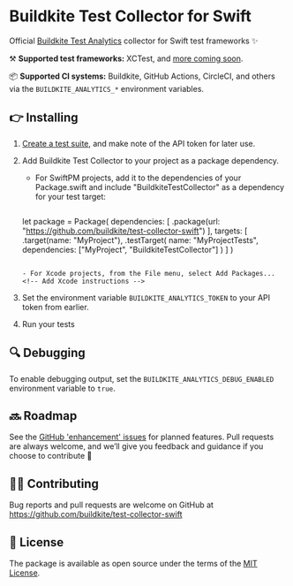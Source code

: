 # Buildkite Test Collector for Swift

Official [Buildkite Test Analytics](https://buildkite.com/test-analytics) collector for Swift test frameworks ✨

⚒ **Supported test frameworks:** XCTest, and [more coming soon](https://github.com/buildkite/test-collector-swift/labels/test%20framework).

📦 **Supported CI systems:** Buildkite, GitHub Actions, CircleCI, and others via the `BUILDKITE_ANALYTICS_*` environment variables.

## 👉 Installing

1. [Create a test suite](https://buildkite.com/docs/test-analytics), and make note of the API token for later use.
2. Add Buildkite Test Collector to your project as a package dependency.
    
    - For SwiftPM projects, add it to the dependencies of your Package.swift and include "BuildkiteTestCollector" as a dependency for your test target:
    
       ```swift
    let package = Package(
      dependencies: [
        .package(url: "https://github.com/buildkite/test-collector-swift")
      ],
      targets: [
        .target(name: "MyProject"),
        .testTarget(
          name: "MyProjectTests",
          dependencies: ["MyProject", "BuildkiteTestCollector"]
        )
      ]
    )
    ``` 
    
    - For Xcode projects, from the File menu, select Add Packages... 
    <!-- Add Xcode instructions -->
 
3. Set the environment variable `BUILDKITE_ANALYTICS_TOKEN` to your API token from earlier.
  <!-- Add configuration options -->

4. Run your tests
<!-- Local run -->
  
<!-- CI run -->

## 🔍 Debugging

To enable debugging output, set the `BUILDKITE_ANALYTICS_DEBUG_ENABLED` environment variable to `true`.

## 🔜 Roadmap

See the [GitHub 'enhancement' issues](https://github.com/buildkite/test-collector-swift/issues?q=is%3Aissue+is%3Aopen+label%3Aenhancement) for planned features. Pull requests are always welcome, and we’ll give you feedback and guidance if you choose to contribute 💚

## 👩‍💻 Contributing

<!-- TODO: Create contributing doc that includes how to test cross platform etc -->

Bug reports and pull requests are welcome on GitHub at https://github.com/buildkite/test-collector-swift

## 📜 License

The package is available as open source under the terms of the [MIT License](https://github.com/buildkite/test-collector-swift/blob/main/LICENSE).
